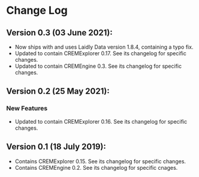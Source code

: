 # Change Log

## Version 0.3 (03 June 2021):
* Now ships with and uses Laidly Data version 1.8.4, containing a typo fix.
* Updated to contain CREMExplorer 0.17. See its changelog for specific changes.
* Updated to contain CREMEngine 0.3. See its changelog for specific changes.

## Version 0.2 (25 May 2021):
### New Features
* Updated to contain CREMExplorer 0.16. See its changelog for specific changes.

## Version 0.1 (18 July 2019):
* Contains CREMExplorer 0.15. See its changelog for specific changes.
* Contains CREMEngine 0.2. See its changelog for specific cnages.
